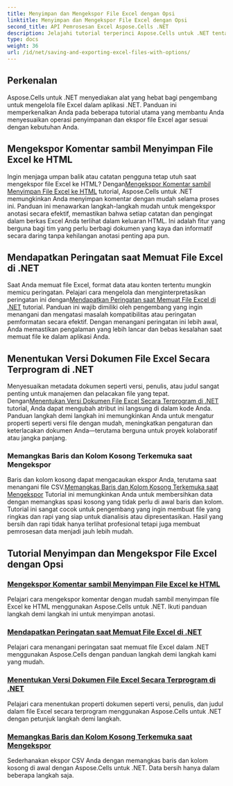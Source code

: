 ```yaml
---
title: Menyimpan dan Mengekspor File Excel dengan Opsi
linktitle: Menyimpan dan Mengekspor File Excel dengan Opsi
second_title: API Pemrosesan Excel Aspose.Cells .NET
description: Jelajahi tutorial terperinci Aspose.Cells untuk .NET tentang cara menyimpan dan mengekspor file Excel. Pelajari cara menangani komentar, properti dokumen, peringatan, dan pemangkasan data.
type: docs
weight: 36
url: /id/net/saving-and-exporting-excel-files-with-options/
---
```

## Perkenalan

Aspose.Cells untuk .NET menyediakan alat yang hebat bagi pengembang untuk mengelola file Excel dalam aplikasi .NET. Panduan ini memperkenalkan Anda pada beberapa tutorial utama yang membantu Anda menyesuaikan operasi penyimpanan dan ekspor file Excel agar sesuai dengan kebutuhan Anda.

## Mengekspor Komentar sambil Menyimpan File Excel ke HTML

 Ingin menjaga umpan balik atau catatan pengguna tetap utuh saat mengekspor file Excel ke HTML? Dengan[Mengekspor Komentar sambil Menyimpan File Excel ke HTML](./exporting-comments/) tutorial, Aspose.Cells untuk .NET memungkinkan Anda menyimpan komentar dengan mudah selama proses ini. Panduan ini menawarkan langkah-langkah mudah untuk mengekspor anotasi secara efektif, memastikan bahwa setiap catatan dan pengingat dalam berkas Excel Anda terlihat dalam keluaran HTML. Ini adalah fitur yang berguna bagi tim yang perlu berbagi dokumen yang kaya dan informatif secara daring tanpa kehilangan anotasi penting apa pun. 

## Mendapatkan Peringatan saat Memuat File Excel di .NET

 Saat Anda memuat file Excel, format data atau konten tertentu mungkin memicu peringatan. Pelajari cara mengelola dan menginterpretasikan peringatan ini dengan[Mendapatkan Peringatan saat Memuat File Excel di .NET](./getting-warnings-while-loading-excel-file/) tutorial. Panduan ini wajib dimiliki oleh pengembang yang ingin menangani dan mengatasi masalah kompatibilitas atau peringatan pemformatan secara efektif. Dengan menangani peringatan ini lebih awal, Anda memastikan pengalaman yang lebih lancar dan bebas kesalahan saat memuat file ke dalam aplikasi Anda.

## Menentukan Versi Dokumen File Excel Secara Terprogram di .NET

 Menyesuaikan metadata dokumen seperti versi, penulis, atau judul sangat penting untuk manajemen dan pelacakan file yang tepat. Dengan[Menentukan Versi Dokumen File Excel Secara Terprogram di .NET](./specifying-document-version-of-excel-file/) tutorial, Anda dapat mengubah atribut ini langsung di dalam kode Anda. Panduan langkah demi langkah ini memungkinkan Anda untuk mengatur properti seperti versi file dengan mudah, meningkatkan pengaturan dan keterlacakan dokumen Anda—terutama berguna untuk proyek kolaboratif atau jangka panjang.

### Memangkas Baris dan Kolom Kosong Terkemuka saat Mengekspor

Baris dan kolom kosong dapat mengacaukan ekspor Anda, terutama saat menangani file CSV.[Memangkas Baris dan Kolom Kosong Terkemuka saat Mengekspor](./trimming-leading-blank-rows-and-columns/) Tutorial ini memungkinkan Anda untuk membersihkan data dengan memangkas spasi kosong yang tidak perlu di awal baris dan kolom. Tutorial ini sangat cocok untuk pengembang yang ingin membuat file yang ringkas dan rapi yang siap untuk dianalisis atau dipresentasikan. Hasil yang bersih dan rapi tidak hanya terlihat profesional tetapi juga membuat pemrosesan data menjadi jauh lebih mudah.

## Tutorial Menyimpan dan Mengekspor File Excel dengan Opsi
### [Mengekspor Komentar sambil Menyimpan File Excel ke HTML](./exporting-comments/)
Pelajari cara mengekspor komentar dengan mudah sambil menyimpan file Excel ke HTML menggunakan Aspose.Cells untuk .NET. Ikuti panduan langkah demi langkah ini untuk menyimpan anotasi.
### [Mendapatkan Peringatan saat Memuat File Excel di .NET](./getting-warnings-while-loading-excel-file/)
Pelajari cara menangani peringatan saat memuat file Excel dalam .NET menggunakan Aspose.Cells dengan panduan langkah demi langkah kami yang mudah.
### [Menentukan Versi Dokumen File Excel Secara Terprogram di .NET](./specifying-document-version-of-excel-file/)
Pelajari cara menentukan properti dokumen seperti versi, penulis, dan judul dalam file Excel secara terprogram menggunakan Aspose.Cells untuk .NET dengan petunjuk langkah demi langkah.
### [Memangkas Baris dan Kolom Kosong Terkemuka saat Mengekspor](./trimming-leading-blank-rows-and-columns/)
Sederhanakan ekspor CSV Anda dengan memangkas baris dan kolom kosong di awal dengan Aspose.Cells untuk .NET. Data bersih hanya dalam beberapa langkah saja.